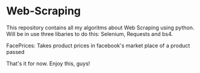 # Web-Scraping
This repository contains all my algoritms about Web Scraping
using python. Will be in use three libaries to do this: 
Selenium, Requests and bs4. 

FacePrices: Takes product prices in facebook's market place of a product passed 

That's it for now. Enjoy this, guys!
